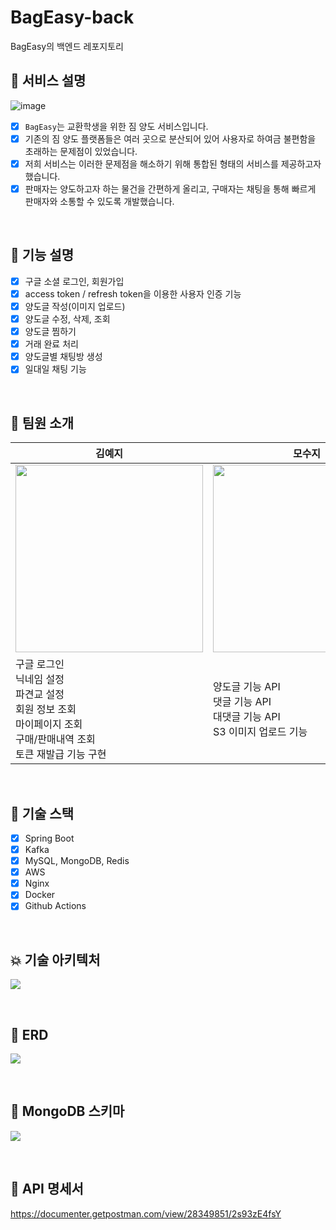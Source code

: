 # BagEasy-back
BagEasy의 백엔드 레포지토리

## 🧳 서비스 설명
![image](https://github.com/EFUB-SURFERS/BagEasy-back/assets/87990290/d47824be-3c28-4524-a5ea-2a74e2be9776)

- [x] `BagEasy`는 교환학생을 위한 짐 양도 서비스입니다.
- [x] 기존의 짐 양도 플랫폼들은 여러 곳으로 분산되어 있어 사용자로 하여금 불편함을 초래하는 문제점이 있었습니다.
- [x] 저희 서비스는 이러한 문제점을 해소하기 위해 통합된 형태의 서비스를 제공하고자 했습니다.
- [x] 판매자는 양도하고자 하는 물건을 간편하게 올리고, 구매자는 채팅을 통해 빠르게 판매자와 소통할 수 있도록 개발했습니다.
      
<br>

## 🌟 기능 설명
- [x] 구글 소셜 로그인, 회원가입
- [x] access token / refresh token을 이용한 사용자 인증 기능
- [x] 양도글 작성(이미지 업로드)
- [x] 양도글 수정, 삭제, 조회
- [x] 양도글 찜하기
- [x] 거래 완료 처리
- [x] 양도글별 채팅방 생성
- [x] 일대일 채팅 기능

<br>

## 👥 팀원 소개
|김예지|모수지|박가영|조현영|
|---|---|---|---|
|<img width="300px"  src="https://avatars.githubusercontent.com/u/121334671?v=4">|<img width="300px"  src="https://avatars.githubusercontent.com/u/108855492?v=4">|<img width="300px" src="https://avatars.githubusercontent.com/u/87990290?v=4">|<img width="300px"  src="https://avatars.githubusercontent.com/u/69039161?v=4">
|구글 로그인<br> 닉네임 설정<br> 파견교 설정<br>회원 정보 조회<br> 마이페이지 조회<br> 구매/판매내역 조회<br>토큰 재발급 기능 구현| 양도글 기능 API <br>댓글 기능 API<br>대댓글 기능 API<br>  S3 이미지 업로드 기능 <br>|채팅 기능 API<br>채팅 송수신 기능 <br>Kafka, MongoDB 환경세팅 <br>학교 검색 API 서버 구축 |찜하기<br> 찜 해제하기<br> 찜 여부 조회<br> 찜 목록 조회<br> AWS 환경 세팅 <br>  CI/CD <br> (Blue/Green 무중단 배포)

<br>

## 🔗 기술 스택
- [x] Spring Boot
- [x] Kafka
- [x] MySQL, MongoDB, Redis
- [x] AWS
- [x] Nginx
- [x] Docker
- [x] Github Actions

<br>

## 💥 기술 아키텍처
![](https://velog.velcdn.com/images/goinggoing/post/778c2851-338f-4a4b-ae37-4bcf38ea4448/image.png)

<br>

## 📗 ERD
![](https://velog.velcdn.com/images/goinggoing/post/359d982c-1edb-4d27-b2d3-c407ebfaf5c1/image.png)

<br>

## 📘 MongoDB 스키마
![](https://velog.velcdn.com/images/goinggoing/post/6eeb9332-a958-453d-aeaf-6664605c117f/image.png)

<br>

## 📙 API 명세서
https://documenter.getpostman.com/view/28349851/2s93zE4fsY
